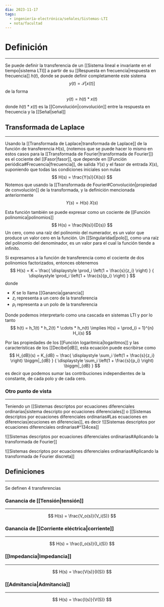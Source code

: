 ```yaml
---
dia: 2023-11-17
tags:
  - ingeniería-electrónica/señales/Sistemas-LTI
  - nota/facultad
---
```

# Definición
---
Se puede definir la transferencia de un [[Sistema lineal e invariante en el tiempo|sistema LTI]] a partir de su [[Respuesta en frecuencia|respuesta en frecuencia]] $h(t)$, donde se puede definir completamente este sistema $$ y(t) = \mathcal{T}[x(t)] $$ de la forma $$ y(t) = h(t) * x(t) $$ donde $h(t) * x(t)$ es la [[Convolución|convolución]] entre la respuesta en frecuencia y la [[Señal|señal]]

## Transformada de Laplace
---
Usando la [[Transformada de Laplace|transformada de Laplace]] de la función de transferencia $H(s)$, (notemos que se puede hacer lo mismo en estos casos para la [[Transformada de Fourier|transformada de Fourier]]) es el cociente del [[Fasor|fasor]], que depende en [[Función periódica#Frecuencia|frecuencia]], de salida $Y(s)$ y el fasor de entrada $X(s)$, suponiendo que todas las condiciones iniciales son nulas $$ H(s) = \frac{Y(s)}{X(s)} $$
Notemos que usando la [[Transformada de Fourier#Convolución|propiedad de convolución]] de la transformada, y la definición mencionada anteriormente $$ Y(s) = H(s) ~ X(s) $$

Esta función también se puede expresar como un cociente de [[Función polinomica|polinomios]] $$ H(s) = \frac{N(s)}{D(s)} $$
Un cero, como una raíz del polinomio del numerador, es un valor que produce un valor cero en la función. Un [[Singularidad|polo]], como una raíz del polinomio del denominador, es un valor para el cual la función tiende a infinito.

Si expresamos a la función de transferencia como el cociente de dos polinomios factorizados, entonces obtenemos $$ H(s) = K ~
	\frac{ \displaystyle \prod_i \left(1 + \frac{s}{z_i} \right) }
	{ \displaystyle \prod_i \left(1 + \frac{s}{p_i} \right) } 
$$ donde 
* $K$ se lo llama [[Ganancia|ganancia]]
* $z_i$ representa a un cero de la transferencia
* $p_i$ representa a un polo de la transferencia

Donde podemos interpretarlo como una cascada en sistemas LTI y por lo tanto $$ h(t) = h_1(t) * h_2(t) * \cdots * h_n(t) \implies H(s) = \prod_{i = 1}^{n} H_i(s) $$

Por las propiedades de los [[Función logaritmica|logaritmos]] y las características de los [[Decibel|dB]], esta ecuación puede escribirse como $$ H_{dB}(s) = K_{dB} ~
	\frac{ \displaystyle \sum_i \left(1 + \frac{s}{z_i} \right) \biggm|_{dB} }
	{ \displaystyle \sum_i \left(1 + \frac{s}{p_i} \right) \biggm|_{dB} } 
$$
es decir que podemos sumar las contribuciones independientes de la constante, de cada polo y de cada cero.

### Otro punto de vista
---
Teniendo un [[Sistemas descriptos por ecuaciones diferenciales ordinarias|sistema descripto por ecuaciones diferenciales]] o [[Sistemas descriptos por ecuaciones diferenciales ordinarias#Las ecuaciones en diferencias|ecuciones en diferencias]], es decir ![[Sistemas descriptos por ecuaciones diferenciales ordinarias#^134cea]]

![[Sistemas descriptos por ecuaciones diferenciales ordinarias#Aplicando la transformada de Fourier]]

![[Sistemas descriptos por ecuaciones diferenciales ordinarias#Aplicando la transformada de Fourier discreta]]



## Definiciones
---
Se definen $4$ transferencias

### Ganancia de [[Tensión|tensión]]
---
$$ H(s) = \frac{V_o(s)}{V_i(S)} $$

### Ganancia de [[Corriente eléctrica|corriente]]
---
$$ H(s) = \frac{I_o(s)}{I_i(S)} $$

### [[Impedancia|Impedancia]]
---
$$ H(s) = \frac{V(s)}{I(S)} $$

### [[Admitancia|Admitancia]]
---
$$ H(s) = \frac{I(s)}{V(S)} $$